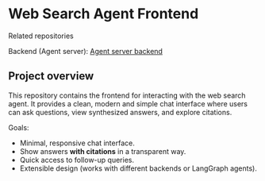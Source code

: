# Web Search Agent Frontend

Related repositories

Backend (Agent server): [Agent server backend](https://github.com/JuaniLlaberia/chat-search-server)

## Project overview

This repository contains the frontend for interacting with the web search agent. It provides a clean, modern and simple chat interface where users can ask questions, view synthesized answers, and explore citations.

Goals:

* Minimal, responsive chat interface.
* Show answers **with citations** in a transparent way.
* Quick access to follow-up queries.
* Extensible design (works with different backends or LangGraph agents).

